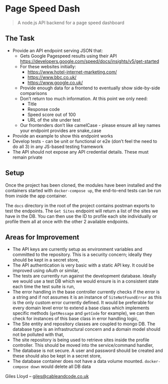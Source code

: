 # Page Speed Dash
> A node.js API backend for a page speed dashboard

## The Task

* Provide an API endpoint serving JSON that:
    * Gets Google Pagespeed results using their API
https://developers.google.com/speed/docs/insights/v5/get-started
    * For these websites initially:
        * https://www.hotel-internet-marketing.com/
        * https://www.bbc.co.uk/
        * https://www.google.co.uk/
    * Provide enough data for a frontend to eventually show side-by-side
comparisons
    * Don’t return too much information. At this point we only need:
        * Title
        * Response code
        * Speed score out of 100
        * URL of the site under test
    * Our frontenders don’t like camelCase - please ensure all key names your
endpoint provides are snake_case
* Provide an example to show this endpoint works
* Develop tests - can be unit 	or  functional 	or  e2e (don’t feel the need to do all 3) in any
JS-based testing framework
* The API should not expose any API credential details. These must remain private


## Setup

Once the project has been cloned, the modules have been installed and the containers started with ```docker-compose up```, the end-to-end tests can be run from inside the app container.

The `docs` directory in the root of the project contains postman exports to test the endpoints. The `Get Sites` endpoint will return a list of the sites we have in the DB. You can then use the ID to profile each site individually or profile them all at once with the other 2 available endpoints.

## Areas for Improvement

* The API keys are currently setup as environment variables and committed to the repository. This is a security concern; ideally they should be kept in a secret store,
* The API authentication is very basic with a static API key. It could be improved using oAuth or similar,
* The tests are currently run against the development database. Ideally we would use a test DB which we would ensure is in a consistent state each time the test suite is run,
* The error handling in the base controller currently checks if the error is a string and if not assumes it is an instance of `SiteNotFoundError` as this is the only custom error currently defined. It would be preferable for every domain level error to extend a base class which implements specific methods (`getMessage` and `getCode` for example), we can then check for instances of this base class in error handling logic,
* The Site entity and repository classes are coupled to mongo DB. The database type is an infrastructural concern and a domain model should not be polluted with that,
* The site repository is being used to retrieve sites inside the profile controller. This should be moved into the service/command handler,
* The database is not secure. A user and password should be created and these should also be kept in a secret store,
* The database container does not have a data volume mounted. `docker-compose down` would delete all DB data


Giles Lloyd – giles@cableandcode.co.uk
